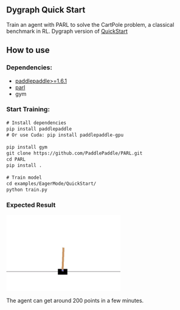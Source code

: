 ## Dygraph Quick Start
Train an agent with PARL to solve the CartPole problem, a classical benchmark in RL. Dygraph version of [QuickStart][origin]

## How to use
### Dependencies:

+ [paddlepaddle>=1.6.1](https://github.com/PaddlePaddle/Paddle)
+ [parl](https://github.com/PaddlePaddle/PARL)
+ gym

### Start Training:
```
# Install dependencies
pip install paddlepaddle  
# Or use Cuda: pip install paddlepaddle-gpu

pip install gym
git clone https://github.com/PaddlePaddle/PARL.git
cd PARL
pip install .

# Train model
cd examples/EagerMode/QuickStart/
python train.py  
```

### Expected Result
<img src="https://github.com/PaddlePaddle/PARL/blob/develop/examples/QuickStart/performance.gif" width = "300" height ="200" alt="result"/>

The agent can get around 200 points in a few minutes.

[origin]: https://github.com/PaddlePaddle/PARL/tree/develop/examples/QuickStart
